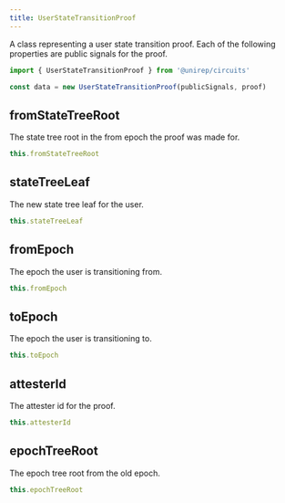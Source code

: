 ```yaml
---
title: UserStateTransitionProof
---
```


A class representing a user state transition proof. Each of the following properties are public signals for the proof.

```ts
import { UserStateTransitionProof } from '@unirep/circuits'

const data = new UserStateTransitionProof(publicSignals, proof)
```

## fromStateTreeRoot

The state tree root in the from epoch the proof was made for.

```ts
this.fromStateTreeRoot
```

## stateTreeLeaf

The new state tree leaf for the user.

```ts
this.stateTreeLeaf
```

## fromEpoch

The epoch the user is transitioning from.

```ts
this.fromEpoch
```

## toEpoch

The epoch the user is transitioning to.

```ts
this.toEpoch
```

## attesterId

The attester id for the proof.

```ts
this.attesterId
```

## epochTreeRoot

The epoch tree root from the old epoch.

```ts
this.epochTreeRoot
```
